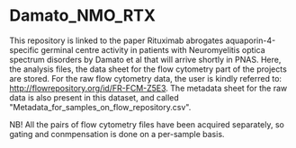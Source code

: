 # Damato_NMO_RTX
This repository is linked to the paper Rituximab abrogates aquaporin-4-specific germinal centre activity in patients with Neuromyelitis optica spectrum disorders by Damato et al that will arrive shortly in PNAS. 
Here, the analysis files, the data sheet for the flow cytometry part of the projects are stored. For the raw flow cytometry data, the user is kindly referred to: http://flowrepository.org/id/FR-FCM-Z5E3. The metadata sheet for the raw data is also present in this dataset, and called "Metadata_for_samples_on_flow_repository.csv". 

NB! All the pairs of flow cytometry files have been acquired separately, so gating and conmpensation is done on a per-sample basis. 
